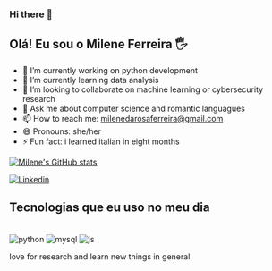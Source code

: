 ### Hi there 👋

<!--
**MileneRFerreira/MileneRFerreira** is a ✨ _special_ ✨ repository because its `README.md` (this file) appears on your GitHub profile.

-->
## Olá! Eu sou o Milene Ferreira 🖐️


- 🔭 I’m currently working on python development 
- 🌱 I’m currently learning data analysis
- 👯 I’m looking to collaborate on  machine learning or cybersecurity research
- 💬 Ask me about computer science and romantic languagues
- 📫 How to reach me: milenedarosaferreira@gmail.com
- 😄 Pronouns: she/her
- ⚡ Fun fact: i learned italian in eight months

[![Milene's GitHub stats](https://github-readme-stats.vercel.app/api?username=MileneRFerreira)](https://github.com/MileneRFerreira/github-readme-stats)

[![Linkedin](https://img.shields.io/badge/LinkedIn-0077B5?style=for-the-badge&logo=linkedin&logoColor=white)](https://www.linkedin.com/in/milene-r-ferreira-b837781a3)

## Tecnologias que eu uso no meu dia

<div style="display: inline_block"><br/>
<div style="display: inline_block">
  <img align="center" alt="python" src="https://img.shields.io/badge/Python-3776AB?style=for-the-badge&logo=python&logoColor=white" />
  <img align="center" alt="mysql" src="https://img.shields.io/badge/MySQL-00000F?style=for-the-badge&logo=mysql&logoColor=white" />
  <img align="center" alt="js" src="https://img.shields.io/badge/JavaScript-F7DF1E?style=for-the-badge&logo=javascript&logoColor=black" />

love for research and learn new things in general.

